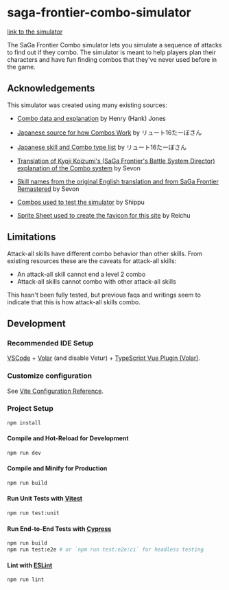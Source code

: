 # saga-frontier-combo-simulator

[link to the simulator](https://gtmmiller.github.io/saga-frontier-combo-simulator/)

The SaGa Frontier Combo simulator lets you simulate a sequence of attacks to find out if they combo. The simulator is meant to help players plan their characters and have fun finding combos that they've never used before in the game.

## Acknowledgements

This simulator was created using many existing sources:

* [Combo data and explanation](http://sf.data.project.tripod.com/Zaraktheus/Combo_Data_Export.htm) by Henry (Hank) Jones

* [Japanese source for how Combos Work](https://web.archive.org/web/20190627033802/http://uri.sakura.ne.jp/~saga/sf1/neta/combo_st.html) by リュート16たーぼさん

* [Japanese skill and Combo type list](https://web.archive.org/web/20190519040045/http://www.uri.sakura.ne.jp/~saga/sf1/wazajutu/combo_st.html) by リュート16たーぼさん
      
* [Translation of Kyoji Koizumi's (SaGa Frontier's Battle System Director)
        explanation of the Combo system](https://essenceofsaga.wordpress.com/home/book-index/combo-system/) by Sevon

* [Skill names from the original English translation and from SaGa Frontier Remastered](https://essenceofsaga.wordpress.com/home/name-comparisons/) by Sevon

* [Combos used to test the simulator](https://www.neoseeker.com/saga-frontier/faqs/32730-combo-a.html) by Shippu
    
* [Sprite Sheet used to create the favicon for this site](https://www.spriters-resource.com/playstation/sagafrontier/sheet/54217/) by Reichu

## Limitations

Attack-all skills have different combo behavior than other skills. From existing resources these are the caveats for attack-all skills:

* An attack-all skill cannot end a level 2 combo
* Attack-all skills cannot combo with other attack-all skills

This hasn't been fully tested, but previous faqs and writings seem to indicate that this is how attack-all skills combo.


## Development

### Recommended IDE Setup

[VSCode](https://code.visualstudio.com/) + [Volar](https://marketplace.visualstudio.com/items?itemName=Vue.volar) (and disable Vetur) + [TypeScript Vue Plugin (Volar)](https://marketplace.visualstudio.com/items?itemName=Vue.vscode-typescript-vue-plugin).

### Customize configuration

See [Vite Configuration Reference](https://vitejs.dev/config/).

### Project Setup

```sh
npm install
```

#### Compile and Hot-Reload for Development

```sh
npm run dev
```

#### Compile and Minify for Production

```sh
npm run build
```

#### Run Unit Tests with [Vitest](https://vitest.dev/)

```sh
npm run test:unit
```

#### Run End-to-End Tests with [Cypress](https://www.cypress.io/)

```sh
npm run build
npm run test:e2e # or `npm run test:e2e:ci` for headless testing
```

#### Lint with [ESLint](https://eslint.org/)

```sh
npm run lint
```
